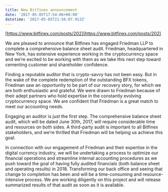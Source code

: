 ```yaml
---
title: New Bitfinex announcement
date: '2017-05-05T17:54:06+00:00'
datetime: '2017-05-05T21:56:07.913Z'
---
```



[https://www.bitfinex.com/posts/202](https://www.bitfinex.com/posts/202)

We are pleased to announce that Bitfinex has engaged Friedman LLP to complete a comprehensive balance sheet audit. Friedman, headquartered in New York, has extensive experience working in the cryptocurrency space and we’re excited to be working with them as we take this next step toward cementing customer and shareholder confidence.

Finding a reputable auditor that is crypto-savvy has not been easy. But in the wake of the complete redemption of the outstanding BFX tokens, Friedman saw an opportunity to be part of our recovery story, for which we are both enthusiastic and grateful. We were drawn to Friedman because of their adept partners who hold expertise in the constantly evolving cryptocurrency space. We are confident that Friedman is a great match to meet our accounting needs.

Engaging an auditor is just the first step. The comprehensive balance sheet audit, which will be dated June 30th, 2017, will require considerable time and resources on both sides. A third-party audit is important to all Bitfinex stakeholders, and we’re thrilled that Friedman will be helping us achieve this goal.

In connection with our engagement of Friedman and their expertise in the digital currency industry, we will be undertaking a process to optimize our financial operations and streamline internal accounting procedures as we push toward the goal of having fully audited financials (both balance sheet and operating results) in 2018. Transforming our back office and seeing that change to completion has been and will be a time-consuming and resource-intensive process. We are working diligently on this project and will release summarized results of that audit as soon as it is available.